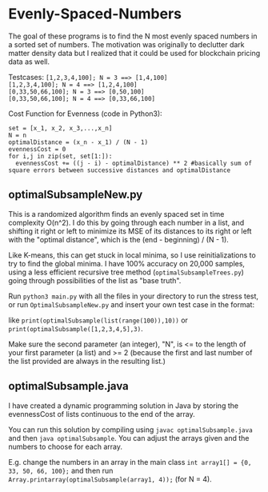 <h1> Evenly-Spaced-Numbers </h1>

The goal of these programs is to find the N most evenly spaced numbers in a sorted set of numbers. The motivation was originally to declutter dark matter density data but I realized that it could be used for blockchain pricing data as well.

Testcases:
```[1,2,3,4,100]; N = 3 ==> [1,4,100]``` </br>
```[1,2,3,4,100]; N = 4 ==> [1,2,4,100]``` </br>
```[0,33,50,66,100]; N = 3 ==> [0,50,100]``` </br>
```[0,33,50,66,100]; N = 4 ==> [0,33,66,100]``` </br>

Cost Function for Evenness (code in Python3):

```
set = [x_1, x_2, x_3,...,x_n]
N = n
optimalDistance = (x_n - x_1) / (N - 1)
evennessCost = 0
for i,j in zip(set, set[1:]):
  evennessCost += ((j - i) - optimalDistance) ** 2 #basically sum of square errors between successive distances and optimalDistance
```
<h2> optimalSubsampleNew.py </h2>
This is a randomized algorithm finds an evenly spaced set in time complexity O(n^2). I do this by going through each number in a list, and shifting it right or left to minimize its MSE of its distances to its right or left with the "optimal distance", which is the (end - beginning) / (N - 1).

Like K-means, this can get stuck in local minima, so I use reinitializations to try to find the global minima. I have 100% accuracy on 20,000 samples, using a less efficient recursive tree method (```optimalSubsampleTrees.py```) going through possibilities of the list as "base truth".

Run ```python3 main.py``` with all the files in your directory to run the stress test, or run ```OptimalSubsampleNew.py``` and insert your own test case in the format:

like ```print(optimalSubsample(list(range(100)),10))```
or ```print(optimalSubsample([1,2,3,4,5],3)```.

Make sure the second parameter (an integer), "N", is <= to the length of your first parameter (a list) and >= 2 (because the first and last number of the list provided are always in the resulting list.)

<h2> optimalSubsample.java </h2>
I have created a dynamic programming solution in Java by storing the evennessCost of lists continuous to the end of the array.

You can run this solution by compiling using ```javac optimalSubsample.java``` and then ```java optimalSubsample```. You can adjust the arrays given and the numbers to choose for each array. <br/>

E.g. change the numbers in an array in the main class ```int array1[] = {0, 33, 50, 66, 100};``` and then run ```Array.printarray(optimalSubsample(array1, 4));``` (for N = 4). 
